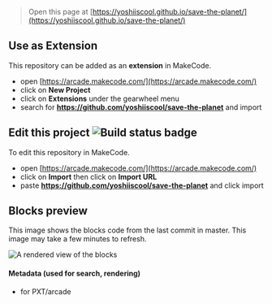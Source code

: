 


> Open this page at [https://yoshiiscool.github.io/save-the-planet/](https://yoshiiscool.github.io/save-the-planet/)

## Use as Extension

This repository can be added as an **extension** in MakeCode.

* open [https://arcade.makecode.com/](https://arcade.makecode.com/)
* click on **New Project**
* click on **Extensions** under the gearwheel menu
* search for **https://github.com/yoshiiscool/save-the-planet** and import

## Edit this project ![Build status badge](https://github.com/yoshiiscool/save-the-planet/workflows/MakeCode/badge.svg)

To edit this repository in MakeCode.

* open [https://arcade.makecode.com/](https://arcade.makecode.com/)
* click on **Import** then click on **Import URL**
* paste **https://github.com/yoshiiscool/save-the-planet** and click import

## Blocks preview

This image shows the blocks code from the last commit in master.
This image may take a few minutes to refresh.

![A rendered view of the blocks](https://github.com/yoshiiscool/save-the-planet/raw/master/.github/makecode/blocks.png)

#### Metadata (used for search, rendering)

* for PXT/arcade
<script src="https://makecode.com/gh-pages-embed.js"></script><script>makeCodeRender("{{ site.makecode.home_url }}", "{{ site.github.owner_name }}/{{ site.github.repository_name }}");</script>
